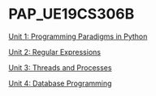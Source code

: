 # PAP_UE19CS306B

[Unit 1: Programming Paradigms in Python](U1.ipynb)


[Unit 2: Regular Expressions](U2.ipynb)


[Unit 3: Threads and Processes](U3.ipynb)


[Unit 4: Database Programming](U4.ipynb)
